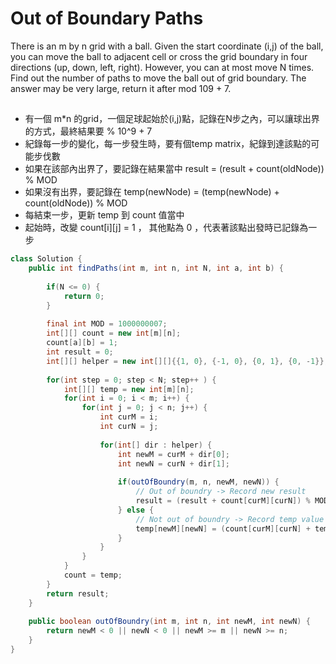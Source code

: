 # Out of Boundary Paths

There is an m by n grid with a ball. Given the start coordinate (i,j) of the ball, you can move the ball to adjacent cell or cross the grid boundary in four directions (up, down, left, right). However, you can at most move N times. Find out the number of paths to move the ball out of grid boundary. The answer may be very large, return it after mod 109 + 7.



##
- 有一個 m*n 的grid，一個足球起始於(i,j)點，記錄在N步之內，可以讓球出界的方式，最終結果要 % 10^9 + 7 
- 紀錄每一步的變化，每一步發生時，要有個temp matrix，紀錄到達該點的可能步伐數
- 如果在該部內出界了，要記錄在結果當中 result = (result + count(oldNode)) % MOD 
- 如果沒有出界，要記錄在 temp(newNode) = (temp(newNode) + count(oldNode)) % MOD
- 每結束一步，更新 temp 到 count 值當中
- 起始時，改變 count[i][j] = 1 ， 其他點為 0 ，代表著該點出發時已記錄為一步

```java
class Solution {
    public int findPaths(int m, int n, int N, int a, int b) {
        
        if(N <= 0) {
            return 0;
        }
        
        final int MOD = 1000000007;
        int[][] count = new int[m][n];
        count[a][b] = 1;
        int result = 0;
        int[][] helper = new int[][]{{1, 0}, {-1, 0}, {0, 1}, {0, -1}};
        
        for(int step = 0; step < N; step++ ) {
            int[][] temp = new int[m][n];
            for(int i = 0; i < m; i++) {
                for(int j = 0; j < n; j++) {
                    int curM = i;
                    int curN = j;
                    
                    for(int[] dir : helper) {
                        int newM = curM + dir[0];
                        int newN = curN + dir[1];
                        
                        if(outOfBoundry(m, n, newM, newN)) {
                            // Out of boundry -> Record new result
                            result = (result + count[curM][curN]) % MOD;
                        } else {
                            // Not out of boundry -> Record temp value
                            temp[newM][newN] = (count[curM][curN] + temp[newM][newN]) % MOD;
                        }
                    }
                }
            }
            count = temp;
        }
        return result;
    }
    
    public boolean outOfBoundry(int m, int n, int newM, int newN) {
        return newM < 0 || newN < 0 || newM >= m || newN >= n;
    }
}
```